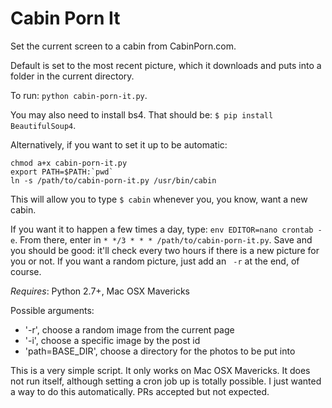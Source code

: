 Cabin Porn It
==========

Set the current screen to a cabin from CabinPorn.com.

Default is set to the most recent picture, which it downloads and puts into a
folder in the current directory.

To run: `python cabin-porn-it.py`.

You may also need to install bs4. That should be: `$ pip install BeautifulSoup4`.

Alternatively, if you want to set it up to be automatic:

```
chmod a+x cabin-porn-it.py
export PATH=$PATH:`pwd`
ln -s /path/to/cabin-porn-it.py /usr/bin/cabin
```

This will allow you to type `$ cabin` whenever you, you know, want a new cabin.

If you want it to happen a few times a day, type: `env EDITOR=nano crontab -e`. From there, enter in `* */3 * * * /path/to/cabin-porn-it.py`. Save and you should be good: it'll check every two hours if there is a new picture for you or not. If you want a random picture, just add an ` -r` at the end, of course.

_Requires_: Python 2.7+, Mac OSX Mavericks

Possible arguments:

* '-r', choose a random image from the current page
* '-i', choose a specific image by the post id
* 'path=BASE_DIR', choose a directory for the photos to be put into

This is a very simple script. It only works on Mac OSX Mavericks. It does not run itself, although setting a cron job up is totally possible. I just wanted a way to do this automatically. PRs accepted but not expected.
